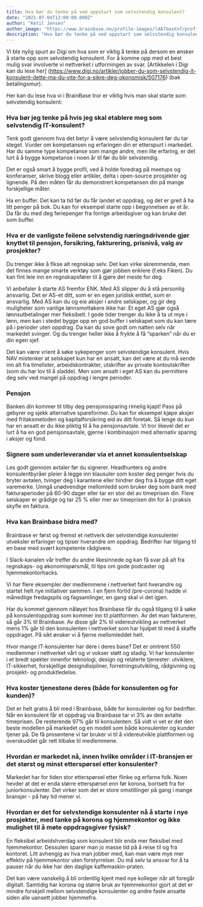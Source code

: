 ```yaml
---
title: Hva bør du tenke på ved oppstart som selvstendig konsulent?
date: "2021-07-04T12:00:00.000Z"
author: "Ketil Jensen"
author_image: "https://www.brainbase.no/profile-images/l4A7baxXnf/profilePicture.jpg"
description: "Hva bør du tenke på ved oppstart som selvstendig konsulent"
---
```


Vi ble nylig spurt av Digi om hva som er viktig å tenke på dersom en ønsker å starte opp som selvstendig konsulent. For å komme opp med et best mulig svar involverte vi nettverket i utformingen av svar. [Artikkelen i Digi kan du lese her] (https://www.digi.no/artikler/jobber-du-som-selvstendig-it-konsulent-dette-ma-du-vite-for-a-sikre-deg-okonomisk/507176) (bak betalingsmur).

Her kan du lese hva vi i BrainBase tror er viktig hvis man skal starte som selvstendig konsulent:

### Hva bør jeg tenke på hvis jeg skal etablere meg som selvstendig IT-konsulent?
Tenk godt gjennom hva det betyr å være selvstendig konsulent før du tar steget. Vurder  om kompetansen og erfaringen din er etterspurt i markedet. Har du samme type kompetanse som mange andre, men lite erfaring, er det lurt å å bygge kompetanse i noen år til før du blir selvstendig.

Det er også smart å bygge profil, ved å holde foredrag på meetups og konferanser, skrive blogg eller artikler, delta i open-source prosjekter og lignende. På den måten får du demonstrert kompetansen din på mange forskjellige måter.

Ha en buffer. Det kan ta tid før du får landet et oppdrag, og det er greit å ha litt penger på bok. Du kan for eksempel starte opp i begynnelsen av et år. Da får du med deg feriepenger fra forrige arbeidsgiver og kan bruke det som buffer.

### Hva er de vanligste feilene selvstendig næringsdrivende gjør knyttet til pensjon, forsikring, fakturering, prisnivå, valg av prosjekter?
Du trenger ikke å fikse alt regnskap selv. Det kan virke skremmende, men det finnes mange smarte verktøy som gjør jobben enklere (f.eks Fiken). Du kan fint leie inn en regnskapsfører til å gjøre det meste for deg.

Vi anbefaler å starte AS fremfor ENK.  Med AS slipper du å stå personlig ansvarlig. Det er AS-et ditt, som er en egen juridisk entitet, som er ansvarlig. Med AS kan du og eie aksjer i andre selskaper, og gir deg muligheter som vanlige lønnsmottakere ikke har.
Et eget AS gjør også lønnsutbetalinger mer fleksibelt. I gode tider trenger du ikke å ta ut mye i lønn, men kan i stedet bygge opp en god buffer i selskapet som du kan tære på i perioder uten oppdrag. Da kan du sove godt om natten selv når markedet svinger. Og du trenger heller ikke å frykte å få “sparken” når du er din egen sjef.

Det kan være vrient å søke sykepenger som selvstendige konsulent. Hvis NAV mistenker at selskapet kun har en ansatt, kan det være at du må sende inn alt fra timelister, arbeidskontrakter, utskrifter av private kontoutskrifter (som du har lov til å sladde). Men som ansatt i eget AS kan du permittere deg selv ved mangel på oppdrag i lengre perioder.

### Pensjon
Banken din kommer til tilby deg pensjonssparing rimelig kjapt! Pass på gebyrer og sjekk alternative spareformer. Du kan for eksempel kjøpe  aksjer med fritaksmetoden og kapitalforsikring eid av ditt foretak. Så lenge du kun har en ansatt er du ikke pliktig til å ha pensjonsavtale. Vi tror likevel det er lurt å ha en god pensjonsavtale, gjerne i kombinasjon med alternativ sparing i aksjer og fond.

### Signere som underleverandør via et annet konsulentselskap
Les godt gjennom avtaler før du signerer. Headhunters og andre konsulentbyråer pleier å legge inn klausuler som koster deg penger hvis du bryter avtalen, tvinger deg i karantene eller hindrer deg fra å bygge ditt eget varemerke. Unngå unødvendige mellomledd som bruker deg som bank med fakturaperioder på 60-90 dager eller tar en stor del av timeprisen din. Flere selskaper er grådige og tar 25 % eller mer av timeprisen din for å i praksis skyfle en faktura.


### Hva kan Brainbase bidra med?
Brainbase er først og fremst et nettverk der selvstendige konsulenter utveksler erfaringer og tipser hverandre om oppdrag. Bedrifter har tilgang til en base med svært kompetente rådgivere.

I Slack-kanalen vår treffer du andre likesinnede og kan få svar på alt fra regnskaps- og økonomispørsmål, til tips om gode podcaster og hjemmekontorhacks.

Vi har flere eksempler der medlemmene i nettverket fant hverandre og startet helt nye initiativer sammen. I en fjern fortid (pre-corona) hadde vi månedlige fredagspils og fagsamlinger, en gang skal vi det igjen. 

Har du kommet gjennom nåløyet hos Brainbase får du også tilgang til å søke på konsulentoppdrag som kommer inn til plattformen. Av det man fakturerer, så går 3% til Brainbase. Av disse går 2% til videreutvikling av nettverket mens 1% går til den konsulenten i nettverket som har hjulpet til med å skaffe oppdraget. På sikt ønsker vi å fjerne mellomleddet helt.

Hvor mange IT-konsulenter har dere i deres base?
Det er omtrent 550 medlemmer i nettverket vårt og vi vokser støtt og stadig. Vi har konsulenter i et bredt spekter innenfor teknologi, design og relaterte tjenester: utviklere, IT-sikkerhet, forskjellige designdisipliner, forretningsutvikling, rådgivning og prosjekt- og produktledelse.


### Hva koster tjenestene deres (både for konsulenten og for kunden)?
Det er helt gratis å bli med i Brainbase, både for konsulenter og for bedrifter. Når en konsulent får et oppdrag via Brainbase tar vi 3% av den avtalte timeprisen. De resterende 97% går til konsulenten. Så vidt vi vet er det den beste modellen på markedet og en modell som både konsulenter og kunder tjener på. De få prosentene vi tar bruker vi til å videreutvikle plattformen og overskuddet går rett tilbake til medlemmene.

### Hvordan er markedet nå, innen hvilke områder i IT-bransjen er det størst og minst etterspørsel etter konsulenter?
Markedet har for tiden stor etterspørsel etter flinke og erfarne folk. Noen hevder at det er enda større etterspørsel enn før korona, bortsett fra for juniorkonsulenter. Det virker som det er store omstillinger på gang i mange bransjer - på høy tid mener vi.

### Hvordan er det for selvstendige konsulenter nå å starte i nye prosjekter, med tanke på korona og hjemmekontor og ikke mulighet til å møte oppdragsgiver fysisk?
En fleksibel arbeidshverdag som konsulent blir enda mer fleksibel med hjemmekontor. Dessuten sparer man jo masse tid på å reise til og fra kontoret. Litt avhengig av hva man jobber med, kan man være mye mer effektiv på hjemmekontor uten forstyrrelser. Du må selv ta ansvar for å ta pauser når du ikke har den daglige kaffemaskin-praten.

Det kan være vanskelig å bli ordentlig kjent med nye kolleger når alt foregår digitalt. Samtidig har korona og større bruk av hjemmekontor gjort at det er mindre forskjell mellom selvstendige konsulenter og andre faste ansatte siden alle uansett jobber hjemmefra.
